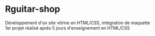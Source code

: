 # Rguitar-shop
Développement d'un site vitrine en HTML/CSS, intégration de maquette 
</br>
1er projet réalisé après 5 jours d'enseignement en HTML/CSS
